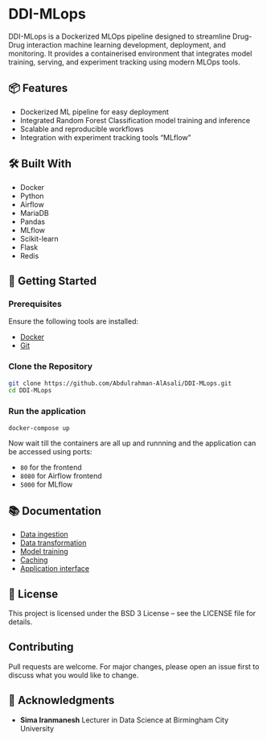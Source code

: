 # DDI-MLops

DDI-MLops is a Dockerized MLOps pipeline designed to streamline Drug-Drug interaction machine learning development, deployment, and monitoring. It provides a containerised environment that integrates model training, serving, and experiment tracking using modern MLOps tools.

## 📦 Features

- Dockerized ML pipeline for easy deployment
- Integrated Random Forest Classification model training and inference
- Scalable and reproducible workflows
- Integration with experiment tracking tools “MLflow”

## 🛠️ Built With
- Docker
- Python
- Airflow
- MariaDB
- Pandas
- MLflow
- Scikit-learn
- Flask
- Redis

<!-- - [Docker](doc/docker.md)
- [Python](doc/python.md)
- [Airflow](doc/airflow.md)
- [MariaDB](doc/mariadb.md)
- [Pandas](doc/Pandas.md)
- [MLflow](doc/mlflow.md)
- [Scikit-learn](doc/scikit-learn.md)
- [Flask](doc/flask.md)
- [Redis](doc/redis.md) -->
## 🐳 Getting Started

### Prerequisites

Ensure the following tools are installed:

- [Docker](https://www.docker.com/get-started)
- [Git](https://git-scm.com/)

### Clone the Repository

```bash
git clone https://github.com/Abdulrahman-AlAsali/DDI-MLops.git
cd DDI-MLops
```

### Run the application

```bash
docker-compose up
```

Now wait till the containers are all up and runnning and the application can be accessed using ports:
- `80` for the frontend
- `8080` for Airflow frontend
- `5000` for MLflow

## 📚 Documentation
- [Data ingestion](doc/data_ingestion.md)
- [Data transformation](doc/data_transformation.md)
- [Model training](doc/model_training.md)
- [Caching](doc/caching.md)
- [Application interface](doc/application_interface.md)

## 📄 License
This project is licensed under the BSD 3 License – see the LICENSE file for details.

## Contributing
Pull requests are welcome. For major changes, please open an issue first
to discuss what you would like to change.

## 🙌 Acknowledgments 
- **Sima Iranmanesh** Lecturer in Data Science at Birmingham City University